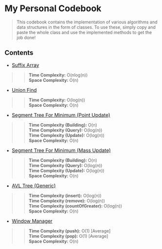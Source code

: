 # My Personal Codebook
> This codebook contains the implementation of various algorithms and data structures in the form of classes. To use these, simply copy and paste the whole class and use the implemented methods to get the job done!

## Contents

- <font size="3"> [Suffix Array](Suffix_Array.txt) </font>
>> **Time Complexity:** O(nlog(n))<br />
>> **Space Complexity:** O(n)

- <font size="3"> [Union Find](Union_Find.txt) </font>
>> **Time Complexity:** O(log(n))<br />
>> **Space Complexity:** O(n)

- <font size="3">[Segment Tree For Minimum (Point Update)](Segment_Tree_Point.txt) </font>
>> **Time Complexity (Building):** O(n) <br />
>> **Time Complexity (Query):** O(log(n)) <br />
>> **Time Complexity (Update):** O(log(n)) <br />
>> **Space Complexity:** O(n)

- <font size="3">[Segment Tree For Minimum (Mass Update)](Segment_Tree_Mass.txt) </font>
>> **Time Complexity (Building):** O(n) <br />
>> **Time Complexity (Query):** O(log(n)) <br />
>> **Time Complexity (Update):** O(log(n)) <br />
>> **Space Complexity:** O(n)

- <font size="3">[AVL Tree (Generic)](AVL_Tree.txt) </font>
>> **Time Complexity (insert):** O(log(n)) <br />
>> **Time Complexity (remove):** O(log(n)) <br />
>> **Time Complexity (countOfGreater):** O(log(n)) <br />
>> **Space Complexity:** O(n)

- <font size="3">[Window Manager](Window_Manager.txt) </font>
>> **Time Complexity (push):** O(1) [Average] <br />
>> **Time Complexity (pop):** O(1) [Average] <br />
>> **Space Complexity:** O(n)